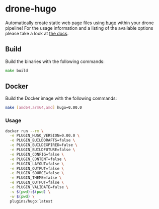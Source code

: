 # drone-hugo

Automatically create static web page files using [hugo](https://github.com/gohugoio/hugo) within your drone pipeline! For the usage information and a listing of the available options please take a look at [the docs](http://plugins.drone.io/drone-plugins/drone-hugo/).

## Build

Build the binaries with the following commands:

```go
make build
```

## Docker

Build the Docker image with the following commands:

```bash
make [amd64,arm64,amd] hugo=0.00.0
```

### Usage

```bash
docker run --rm \
  -e PLUGIN_HUGO_VERSION=0.00.0 \
  -e PLUGIN_BUILDDRAFTS=false \
  -e PLUGIN_BUILDEXPIRED=false \
  -e PLUGIN_BUILDFUTURE=false \
  -e PLUGIN_CONFIG=false \
  -e PLUGIN_CONTENT=false \
  -e PLUGIN_LAYOUT=false \
  -e PLUGIN_OUTPUT=false \
  -e PLUGIN_SOURCE=false \
  -e PLUGIN_THEME=false \
  -e PLUGIN_OUTPUT=false \
  -e PLUGIN_VALIDATE=false \
  -v $(pwd):$(pwd) \
  -w $(pwd) \
  plugins/hugo:latest
```

